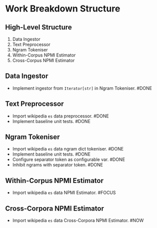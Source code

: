 # Work Breakdown Structure

## High-Level Structure

1. Data Ingestor
2. Text Preprocessor
3. Ngram Tokeniser
4. Within-Corpus NPMI Estimator
5. Cross-Corpus NPMI Estimator

## Data Ingestor

- Implement ingestor from `Iterator[str]` in Ngram Tokeniser. #DONE

## Text Preprocessor

- Import wikipedia `es` data preprocessor. #DONE
- Implement baseline unit tests. #DONE

## Ngram Tokeniser

- Import wikipedia `es` data ngram dict tokeniser. #DONE
- Implement baseline unit tests. #DONE
- Configure separator token as configurable var. #DONE
- Inhibit ngrams with separator token. #DONE

## Within-Corpus NPMI Estimator

- Import wikipedia `es` data NPMI Estimator. #FOCUS

## Cross-Corpora NPMI Estimator

- Import wikipedia `es` data Cross-Corpora NPMI Estimator. #NOW

